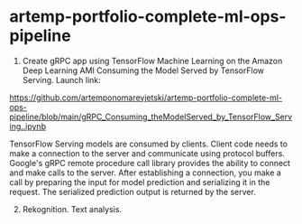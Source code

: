 # artemp-portfolio-complete-ml-ops-pipeline

1. Create gRPC app using
TensorFlow Machine Learning on the Amazon Deep Learning AMI
Consuming the Model Served by TensorFlow Serving. 
Launch link:

https://github.com/artemponomarevjetski/artemp-portfolio-complete-ml-ops-pipeline/blob/main/gRPC_Consuming_theModelServed_by_TensorFlow_Serving..ipynb

TensorFlow Serving models are consumed by clients. Client code needs to make a connection to the server and communicate using protocol buffers. Google's gRPC remote procedure call library provides the ability to connect and make calls to the server. After establishing a connection, you make a call by preparing the input for model prediction and serializing it in the request. The serialized prediction output is returned by the server.

2. Rekognition. Text analysis.
